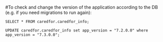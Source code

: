 #To check and change the version of the application according to the DB (e.g. if you need migrations to run again):

    SELECT * FROM caredfor.caredfor_info;
    
    UPDATE caredfor.caredfor_info set app_version = "7.2.0.0" where app_version = "7.3.0.0";
